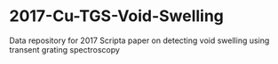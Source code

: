 # 2017-Cu-TGS-Void-Swelling
Data repository for 2017 Scripta paper on detecting void swelling using transent grating spectroscopy
